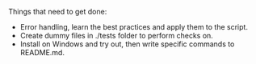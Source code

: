 Things that need to get done:

- Error handling, learn the best practices and apply them to the script.
- Create dummy files in ./tests folder to perform checks on.
- Install on Windows and try out, then write specific commands to README.md.